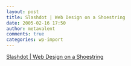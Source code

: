 ```yaml
---
layout: post
title: Slashdot | Web Design on a Shoestring
date: 2005-02-16 17:50
author: metavalent
comments: true
categories: wp-import
---
```

<a href="https://books.slashdot.org/article.pl?sid=05/02/16/2058234&amp;from=rss">Slashdot | Web Design on a Shoestring</a>
